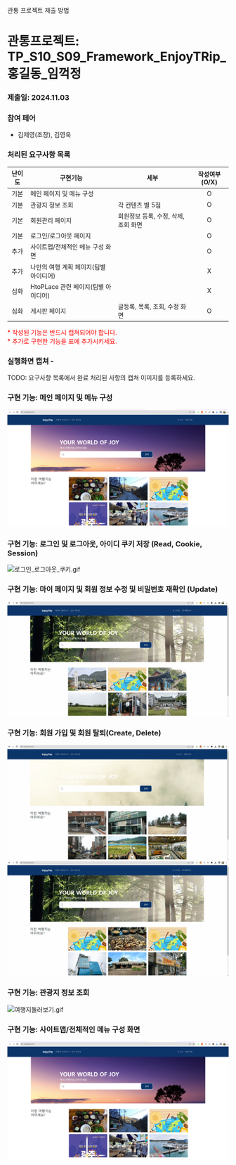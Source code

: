 관통 프로젝트 제출 방법

# 관통프로젝트: TP_S10_S09_Framework_EnjoyTRip_홍길동_임꺽정 
### 제출일: 2024.11.03

### 참여 페어
- 김제영(조장), 김영욱

### 처리된 요구사항 목록
 
|난이도|구현기능|세부|작성여부(O/X)|
|:---:|---|---|:---:|
|기본|메인 페이지 및 메뉴 구성||O|
|기본|관광지 정보 조회|각 컨텐츠 별 5점|O|
|기본|회원관리 페이지|회원정보 등록, 수정, 삭제, 조회 화면|O|
|기본|로그인/로그아웃 페이지||O|
|추가|사이트맵/전체적인 메뉴 구성 화면||O|
|추가|나만의 여행 계획 페이지(팀별 아이디어)||X|
|심화|HtoPLace 관련 페이지(팀별 아이디어)||X|
|심화|게시판 페이지|글등록, 목록, 조회, 수정 화면|O|

<span style="color:red">
* 작성된 기능은 반드시 캡쳐되어야 합니다.<br>
* 추가로 구현한 기능을 표에 추가시키세요.
</span>

### 실행화면 캡쳐 -
TODO: 요구사항 목록에서 완료 처리된 사항의 캡쳐 이미지를 등록하세요.
<br>

### 구현 기능: 메인 페이지 및 메뉴 구성
![image.png](./image.png)


### 구현 기능: 로그인 및 로그아웃, 아이디 쿠키 저장 (Read, Cookie, Session)
![로그인_로그아웃_쿠키.gif](./로그인_로그아웃_쿠키.gif)


### 구현 기능: 마이 페이지 및 회원 정보 수정 및 비밀번호 재확인 (Update)
![마이페이지_회원정보수정.gif](./마이페이지_회원정보수정.gif)
  

### 구현 기능: 회원 가입 및 회원 탈퇴(Create, Delete)
![회원가입.gif](./회원가입.gif)
![회원탈퇴.gif](./회원탈퇴.gif)
  

### 구현 기능: 관광지 정보 조회
![여행지둘러보기.gif](./여행지둘러보기.gif)
  
### 구현 기능: 사이트맵/전체적인 메뉴 구성 화면
![image.png](./image.png)

